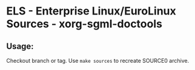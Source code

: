 # ELS - Enterprise Linux/EuroLinux Sources - xorg-sgml-doctools
 
## Usage:
  Checkout branch or tag. Use `make sources` to recreate  SOURCE0 archive.
